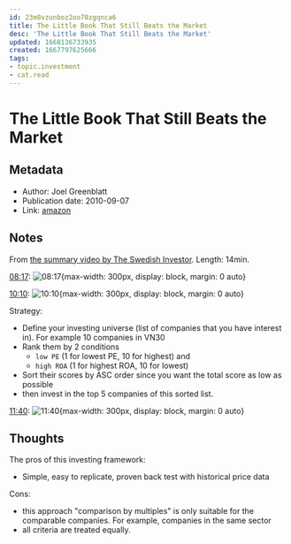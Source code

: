 ```yaml
---
id: 23m8vzunboz2oo70zgqnca6
title: The Little Book That Still Beats the Market
desc: 'The Little Book That Still Beats the Market'
updated: 1668136733935
created: 1667797625666
tags:
- topic.investment
- cat.read
---
```

# The Little Book That Still Beats the Market

## Metadata

- Author: Joel Greenblatt
- Publication date: 2010-09-07
- Link: [amazon](https://www.amazon.com/Little-Still-Market-Books-Profits/dp/0470624159/)

## Notes

From [the summary video by The Swedish Investor](https://www.youtube.com/watch?v=fzig7KJFuNU). Length: 14min.

[08:17](https://youtu.be/fzig7KJFuNU?t=497): ![08:17](https://ik.imagekit.io/casa/h7b-dendron/the_little_book_that_beat_time_497_oq9Q8U_ks.png?ik-sdk-version=javascript-1.4.3&updatedAt=1667798456569){max-width: 300px, display: block, margin: 0 auto}

[10:10](https://youtu.be/fzig7KJFuNU?t=610): ![10:10](https://ik.imagekit.io/casa/h7b-dendron/the_little_book_that_beat_time_610_vF6EQT-uI.png?ik-sdk-version=javascript-1.4.3&updatedAt=1667798456756){max-width: 300px, display: block, margin: 0 auto}

Strategy:
- Define your investing universe (list of companies that you have interest in). For example 10 companies in VN30
- Rank them by 2 conditions 
    - `low PE` (1 for lowest PE, 10 for highest) and 
    - `high ROA` (1 for highest ROA, 10 for lowest)
- Sort their scores by ASC order since you want the total score as low as possible
- then invest in the top 5 companies of this sorted list.

[11:40](https://youtu.be/fzig7KJFuNU?t=700): ![11:40](https://ik.imagekit.io/casa/h7b-dendron/the_little_book_that_beat_time_700_ExxDeGDA_.png?ik-sdk-version=javascript-1.4.3&updatedAt=1667798456557){max-width: 300px, display: block, margin: 0 auto}

## Thoughts

The pros of this investing framework:
- Simple, easy to replicate, proven back test with historical price data

Cons:
- this approach "comparison by multiples" is only suitable for the comparable companies. For example, companies in the same sector
- all criteria are treated equally.